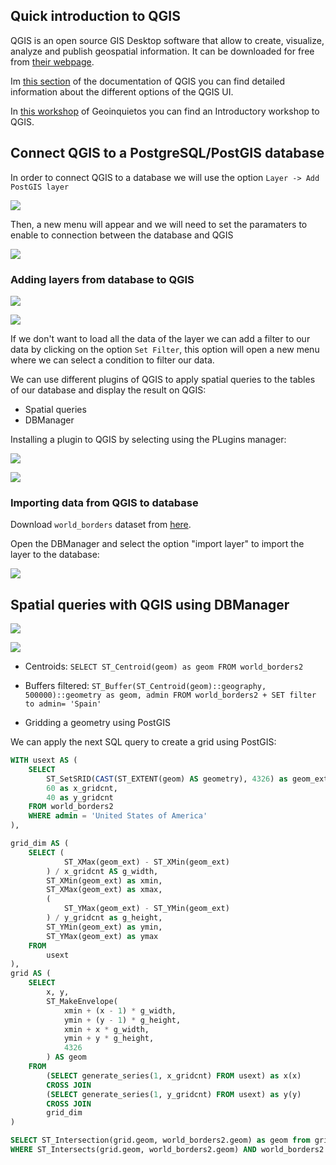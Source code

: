 ## Quick introduction to QGIS

QGIS is an open source GIS Desktop software that allow to create, visualize, analyze and publish geospatial information. It can be downloaded for free from [their webpage](http://www.qgis.org/en/site/).

Im [this section](https://docs.qgis.org/2.0/en/docs/user_manual/introduction/qgis_gui.html) of the documentation of QGIS you can find detailed information about the different options of the QGIS UI.

In [this workshop](https://github.com/GeoinquietosMadrid/intro-qgis) of Geoinquietos you can find an Introductory workshop to QGIS.

## Connect QGIS to a PostgreSQL/PostGIS database

In order to connect QGIS to a database we will use the option `Layer -> Add PostGIS layer` 

![](../img/qgis/addPostGISLayers.png)

Then, a new menu will appear and we will need to set the paramaters to enable to connection between the database and QGIS

![](../img/qgis/setDBConnection.png)

### Adding layers from database to QGIS

![](../img/qgis/connectDB.png)

![](../img/qgis/resultConnectDB.png)

If we don't want to load all the data of the layer we can add a filter to our data by clicking on the option  `Set Filter`, this option will open a new menu where we can select a condition to filter our data.

We can use different plugins of QGIS to apply spatial queries to the tables of our database and display the result on QGIS:

* Spatial queries
* DBManager

Installing a plugin to QGIS by selecting using the PLugins manager:

![](../img/qgis/pluginManager.png)

![](../img/qgis/lookingForplugin.png)


### Importing data from QGIS to database

Download `world_borders` dataset from [here](https://ramirocartodb.carto.com/api/v2/sql?q=SELECT+*+FROM+world_borders&format=shp&filename=world_borders).

Open the DBManager and select the option "import layer" to import the layer to the database:

![](../img/qgis/import_vector_DB.png)

## Spatial queries with QGIS using DBManager


![](../img/qgis/DBManagermenu.png)

![](../img/qgis/centroid.png)

* Centroids: `SELECT ST_Centroid(geom) as geom FROM world_borders2`

* Buffers filtered: `ST_Buffer(ST_Centroid(geom)::geography, 500000)::geometry as geom, admin FROM world_borders2 + SET filter to admin= 'Spain'`

*  Gridding a geometry using PostGIS

We can apply the next SQL query to create a grid using PostGIS:

```sql
WITH usext AS (
    SELECT
        ST_SetSRID(CAST(ST_EXTENT(geom) AS geometry), 4326) as geom_ext, 
        60 as x_gridcnt,
        40 as y_gridcnt
    FROM world_borders2
    WHERE admin = 'United States of America'
),

grid_dim AS (
    SELECT (
            ST_XMax(geom_ext) - ST_XMin(geom_ext)
        ) / x_gridcnt AS g_width,
        ST_XMin(geom_ext) as xmin,
        ST_XMax(geom_ext) as xmax,
        (
            ST_YMax(geom_ext) - ST_YMin(geom_ext)
        ) / y_gridcnt as g_height,
        ST_YMin(geom_ext) as ymin,
        ST_YMax(geom_ext) as ymax
    FROM
        usext
),
grid AS (
    SELECT  
        x, y,
        ST_MakeEnvelope(
            xmin + (x - 1) * g_width,
            ymin + (y - 1) * g_height,
            xmin + x * g_width,
            ymin + y * g_height,
            4326
        ) AS geom
    FROM
        (SELECT generate_series(1, x_gridcnt) FROM usext) as x(x)
        CROSS JOIN
        (SELECT generate_series(1, y_gridcnt) FROM usext) as y(y)
        CROSS JOIN 
        grid_dim
)

SELECT ST_Intersection(grid.geom, world_borders2.geom) as geom from grid, world_borders2
WHERE ST_Intersects(grid.geom, world_borders2.geom) AND world_borders2.admin = 'United States of America'
```





